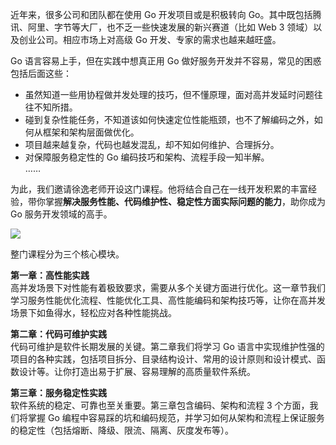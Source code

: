 近年来，很多公司和团队都在使用 Go 开发项目或是积极转向 Go。其中既包括腾讯、阿里、字节等大厂，也不乏一些快速发展的新兴赛道（比如 Web 3 领域）以及创业公司。相应市场上对高级 Go 开发、专家的需求也越来越旺盛。

Go 语言容易上手，但在实践中想真正用 Go 做好服务开发并不容易，常见的困惑包括后面这些：

- 虽然知道一些用协程做并发处理的技巧，但不懂原理，面对高并发延时问题往往不知所措。
- 碰到复杂性能任务，不知道该如何快速定位性能瓶颈，也不了解编码之外，如何从框架和架构层面做优化。
- 项目越来越复杂，代码也越发混乱，却不知如何维护、合理拆分。
- 对保障服务稳定性的 Go 编码技巧和架构、流程手段一知半解。  
  ……

为此，我们邀请徐逸老师开设这门课程。他将结合自己在一线开发积累的丰富经验，带你掌握**解决服务性能、代码维护性、稳定性方面实际问题的能力**，助你成为 Go 服务开发领域的高手。

![](https://static001.geekbang.org/resource/image/45/8d/4542cfa1137d993d2576d3aed2f1748d.jpg?wh=3992x1828)

整门课程分为三个核心模块。

**第一章：高性能实践**  
高并发场景下对性能有着极致要求，需要从多个关键方面进行优化。这一章节我们学习服务性能优化流程、性能优化工具、高性能编码和架构技巧等，让你在高并发场景下如鱼得水，轻松应对各种性能挑战。

**第二章：代码可维护实践**  
代码可维护是软件长期发展的关键。第二章我们将学习 Go 语言中实现维护性强的项目的各种实践，包括项目拆分、目录结构设计、常用的设计原则和设计模式、函数设计等。让你打造出易于扩展、容易理解的高质量软件系统。

**第三章：服务稳定性实践**  
软件系统的稳定、可靠也至关重要。第三章包含编码、架构和流程 3 个方面，我们将掌握 Go 编程中容易踩的坑和编码规范，并学习如何从架构和流程上保证服务的稳定性（包括熔断、降级、限流、隔离、灰度发布等）。